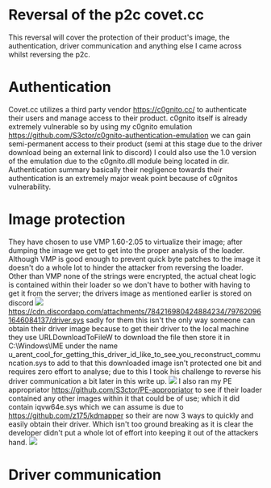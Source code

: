 # Reversal of the p2c covet.cc
This reversal will cover the protection of their product's image, the authentication, driver communication and anything else I came across whilst reversing the p2c.

# Authentication
Covet.cc utilizes a third party vendor https://c0gnito.cc/ to authenticate their users and manage access to their product. c0gnito itself is already extremely vulnerable so by using my c0gnito emulation https://github.com/S3ctor/c0gnito-authentication-emulation we can gain semi-permanent access to their product (semi at this stage due to the driver download being an external link to discord) I could also use the 1.0 version of the emulation due to the c0gnito.dll module being located in dir. Authentication summary basically their negligence towards their authentication is an extremely major weak point because of c0gnitos vulnerability.

# Image protection
They have chosen to use VMP 1.60-2.05  to virtualize their image; after dumping the image we get to get into the proper analysis of the loader. Although VMP is good enough to prevent quick byte patches to the image it doesn't do a whole lot to hinder the attacker from reversing the loader. Other than VMP none of the strings were encrypted, the actual cheat logic is contained within their loader so we don't have to bother with having to get it from the server; the drivers image as mentioned earlier is stored on discord 
![](https://github.com/S3ctor/covet.cc-reversal/blob/main/assets/driver_url.PNG) 
https://cdn.discordapp.com/attachments/784216980424884234/797620961646084137/driver.sys
sadly for them this isn't the only way someone can obtain their driver image because to get their driver to the local machine they use URLDownloadToFileW to download the file then store it in C:\\Windows\\IME under the name u_arent_cool_for_getting_this_driver_id_like_to_see_you_reconstruct_communcation.sys to add to that this downloaded image isn't protected one bit and requires zero effort to analyse; due to this I took his challenge to reverse his driver communication a bit later in this write up. 
![](https://github.com/S3ctor/covet.cc-reversal/blob/main/assets/driver_dir.PNG)
I also ran my PE appropriator https://github.com/S3ctor/PE-appropriator to see if their loader contained any other images within it that could be of use; which it did contain iqvw64e.sys which we can assume is due to https://github.com/z175/kdmapper so their are now 3 ways to quickly and easily obtain their driver. Which isn't too ground breaking as it is clear the developer didn't put a whole lot of effort into keeping it out of the attackers hand. 
![](https://github.com/S3ctor/covet.cc-reversal/blob/main/assets/pe_appro.PNG)

# Driver communication
